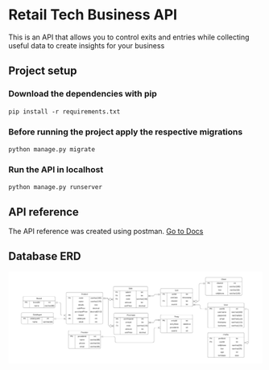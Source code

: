 # Retail Tech Business API

This is an API that allows you to control exits and entries while collecting useful data to create insights for your business

## Project setup

### Download the dependencies with pip

```
pip install -r requirements.txt
```

### Before running the project apply the respective migrations

```
python manage.py migrate
```

### Run the API in localhost

```
python manage.py runserver
```

## API reference

The API reference was created using postman. [Go to Docs](https://documenter.getpostman.com/view/12352026/TVsxB6Z3)

## Database ERD

![Database Diagram](docs/database-erd.png "Database Diagram")
